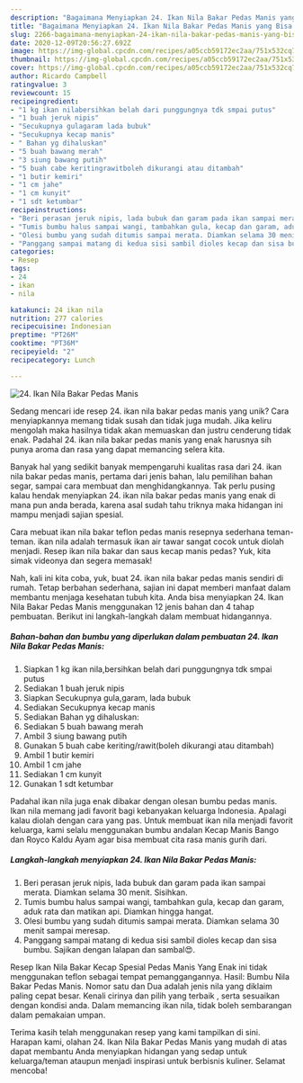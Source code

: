```yaml
---
description: "Bagaimana Menyiapkan 24. Ikan Nila Bakar Pedas Manis yang Bisa Manjain Lidah"
title: "Bagaimana Menyiapkan 24. Ikan Nila Bakar Pedas Manis yang Bisa Manjain Lidah"
slug: 2266-bagaimana-menyiapkan-24-ikan-nila-bakar-pedas-manis-yang-bisa-manjain-lidah
date: 2020-12-09T20:56:27.692Z
image: https://img-global.cpcdn.com/recipes/a05ccb59172ec2aa/751x532cq70/24-ikan-nila-bakar-pedas-manis-foto-resep-utama.jpg
thumbnail: https://img-global.cpcdn.com/recipes/a05ccb59172ec2aa/751x532cq70/24-ikan-nila-bakar-pedas-manis-foto-resep-utama.jpg
cover: https://img-global.cpcdn.com/recipes/a05ccb59172ec2aa/751x532cq70/24-ikan-nila-bakar-pedas-manis-foto-resep-utama.jpg
author: Ricardo Campbell
ratingvalue: 3
reviewcount: 15
recipeingredient:
- "1 kg ikan nilabersihkan belah dari punggungnya tdk smpai putus"
- "1 buah jeruk nipis"
- "Secukupnya gulagaram lada bubuk"
- "Secukupnya kecap manis"
- " Bahan yg dihaluskan"
- "5 buah bawang merah"
- "3 siung bawang putih"
- "5 buah cabe keritingrawitboleh dikurangi atau ditambah"
- "1 butir kemiri"
- "1 cm jahe"
- "1 cm kunyit"
- "1 sdt ketumbar"
recipeinstructions:
- "Beri perasan jeruk nipis, lada bubuk dan garam pada ikan sampai merata. Diamkan selama 30 menit. Sisihkan."
- "Tumis bumbu halus sampai wangi, tambahkan gula, kecap dan garam, aduk rata dan matikan api. Diamkan hingga hangat."
- "Olesi bumbu yang sudah ditumis sampai merata. Diamkan selama 30 menit sampai meresap."
- "Panggang sampai matang di kedua sisi sambil dioles kecap dan sisa bumbu. Sajikan dengan lalapan dan sambal😍."
categories:
- Resep
tags:
- 24
- ikan
- nila

katakunci: 24 ikan nila 
nutrition: 277 calories
recipecuisine: Indonesian
preptime: "PT26M"
cooktime: "PT36M"
recipeyield: "2"
recipecategory: Lunch

---
```



![24. Ikan Nila Bakar Pedas Manis](https://img-global.cpcdn.com/recipes/a05ccb59172ec2aa/751x532cq70/24-ikan-nila-bakar-pedas-manis-foto-resep-utama.jpg)

Sedang mencari ide resep 24. ikan nila bakar pedas manis yang unik? Cara menyiapkannya memang tidak susah dan tidak juga mudah. Jika keliru mengolah maka hasilnya tidak akan memuaskan dan justru cenderung tidak enak. Padahal 24. ikan nila bakar pedas manis yang enak harusnya sih punya aroma dan rasa yang dapat memancing selera kita.

Banyak hal yang sedikit banyak mempengaruhi kualitas rasa dari 24. ikan nila bakar pedas manis, pertama dari jenis bahan, lalu pemilihan bahan segar, sampai cara membuat dan menghidangkannya. Tak perlu pusing kalau hendak menyiapkan 24. ikan nila bakar pedas manis yang enak di mana pun anda berada, karena asal sudah tahu triknya maka hidangan ini mampu menjadi sajian spesial.

Cara mebuat ikan nila bakar teflon pedas manis resepnya sederhana teman-teman. ikan nila adalah termasuk ikan air tawar sangat cocok untuk diolah menjadi. Resep ikan nila bakar dan saus kecap manis pedas? Yuk, kita simak videonya dan segera memasak!


Nah, kali ini kita coba, yuk, buat 24. ikan nila bakar pedas manis sendiri di rumah. Tetap berbahan sederhana, sajian ini dapat memberi manfaat dalam membantu menjaga kesehatan tubuh kita. Anda bisa menyiapkan 24. Ikan Nila Bakar Pedas Manis menggunakan 12 jenis bahan dan 4 tahap pembuatan. Berikut ini langkah-langkah dalam membuat hidangannya.

<!--inarticleads1-->

##### Bahan-bahan dan bumbu yang diperlukan dalam pembuatan 24. Ikan Nila Bakar Pedas Manis:

1. Siapkan 1 kg ikan nila,bersihkan belah dari punggungnya tdk smpai putus
1. Sediakan 1 buah jeruk nipis
1. Siapkan Secukupnya gula,garam, lada bubuk
1. Sediakan Secukupnya kecap manis
1. Sediakan  Bahan yg dihaluskan:
1. Sediakan 5 buah bawang merah
1. Ambil 3 siung bawang putih
1. Gunakan 5 buah cabe keriting/rawit(boleh dikurangi atau ditambah)
1. Ambil 1 butir kemiri
1. Ambil 1 cm jahe
1. Sediakan 1 cm kunyit
1. Gunakan 1 sdt ketumbar


Padahal ikan nila juga enak dibakar dengan olesan bumbu pedas manis. Ikan nila memang jadi favorit bagi kebanyakan keluarga Indonesia. Apalagi kalau diolah dengan cara yang pas. Untuk membuat ikan nila menjadi favorit keluarga, kami selalu menggunakan bumbu andalan Kecap Manis Bango dan Royco Kaldu Ayam agar bisa membuat cita rasa manis gurih dari. 

<!--inarticleads2-->

##### Langkah-langkah menyiapkan 24. Ikan Nila Bakar Pedas Manis:

1. Beri perasan jeruk nipis, lada bubuk dan garam pada ikan sampai merata. Diamkan selama 30 menit. Sisihkan.
1. Tumis bumbu halus sampai wangi, tambahkan gula, kecap dan garam, aduk rata dan matikan api. Diamkan hingga hangat.
1. Olesi bumbu yang sudah ditumis sampai merata. Diamkan selama 30 menit sampai meresap.
1. Panggang sampai matang di kedua sisi sambil dioles kecap dan sisa bumbu. Sajikan dengan lalapan dan sambal😍.


Resep Ikan Nila Bakar Kecap Spesial Pedas Manis Yang Enak ini tidak menggunakan teflon sebagai tempat pemanggangannya. Hasil: Bumbu Nila Bakar Pedas Manis. Nomor satu dan Dua adalah jenis nila yang diklaim paling cepat besar. Kenali cirinya dan pilih yang terbaik , serta sesuaikan dengan kondisi anda. Dalam memancing ikan nila, tidak boleh sembarangan dalam pemakaian umpan. 

Terima kasih telah menggunakan resep yang kami tampilkan di sini. Harapan kami, olahan 24. Ikan Nila Bakar Pedas Manis yang mudah di atas dapat membantu Anda menyiapkan hidangan yang sedap untuk keluarga/teman ataupun menjadi inspirasi untuk berbisnis kuliner. Selamat mencoba!
